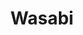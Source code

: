 ---
layout: place
title: Wasabi
permalink: /kentucky/elizabethtown/wasabi.html
stateAbbr: KY
stateName: Kentucky
cityName: Elizabethtown
seo:
  type: restaurant
  links: null
place_id: ChIJCWWgBJnpaIgRk-9MUw9Nxlk
photos:
  - name: >-
      places/ChIJCWWgBJnpaIgRk-9MUw9Nxlk/photos/AeeoHcIW5uvDSFKCy37w4hqvhDlAzS6hDZJshrjDQfVoe6TwViCoeF79FNNAT3D0o5rBdAOGiBU1ohiYDGNJWtgU1VBIryzWsn8oMTrMNjHF3d1X0Py0GRxx8TTwaWKA-kVwk_jNIb8zEvmlGK_TRZR_4K3YZ_cpisWVJrbUXHuZ_6cvxiUIUgvXgHnaur8OvZ6K9JSImwwWt0fNm8X0cuG2g-T10N1qKWMZFBpUs_NfoZMSOIps2_sVyjT2YeiVMEwCzEkru04wQ-WPPgG7DVYCAa649Oo9yGMAPe4nH_jmofFERQ
    widthPx: 3024
    heightPx: 4032
    authorAttributions:
      - displayName: Wasabi
        uri: https://maps.google.com/maps/contrib/101140984738261633205
        photoUri: >-
          https://lh3.googleusercontent.com/a/ACg8ocKG6l7QOs7gyFhLaWYDtlVvKOSy0I7J0oMQfms9pzZ-m-UAdg=s100-p-k-no-mo
    flagContentUri: >-
      https://www.google.com/local/imagery/report/?cb_client=maps_api_places.places_api&image_key=!1e10!2sAF1QipNhumQc8zJuJrQN3L5LNz2hGi4yOZfGYsN7DkrX&hl=en-US
    googleMapsUri: >-
      https://www.google.com/maps/place//data=!3m4!1e2!3m2!1sAF1QipNhumQc8zJuJrQN3L5LNz2hGi4yOZfGYsN7DkrX!2e10!4m2!3m1!1s0x8868e99904a06509:0x59c64d0f534cef93
  - name: >-
      places/ChIJCWWgBJnpaIgRk-9MUw9Nxlk/photos/AeeoHcKKCDsCwDiFhe78cjpDRjMVLEAbmI9qU8chpNk4KVIsUxUlx0JcsDTD64Xhf3RhlXV_jUDHQheHc_GhmzdtSEl5JMtfblCUEMcd3xRI_S3NDfPy-GN6g2vDNdMvjPzG2YwmdFcR_TnZeSCkbS7m-u4AzFKXq17w1YayLPbbdnFNfiDMBTdivNiU_xp1AuuYSp7OGzn6fa-qX1p_El0A5uZJZmIXLFboO9HURH8NViuDtRTrOi1yT5bm-GUauYtMLjBJ4e9_Hj9kvzn7ir6L3A0tUA2XU_Oq449pI0B94QTJ6A
    widthPx: 4032
    heightPx: 3024
    authorAttributions:
      - displayName: Wasabi
        uri: https://maps.google.com/maps/contrib/101140984738261633205
        photoUri: >-
          https://lh3.googleusercontent.com/a/ACg8ocKG6l7QOs7gyFhLaWYDtlVvKOSy0I7J0oMQfms9pzZ-m-UAdg=s100-p-k-no-mo
    flagContentUri: >-
      https://www.google.com/local/imagery/report/?cb_client=maps_api_places.places_api&image_key=!1e10!2sAF1QipNfArSEQgviJOrXTTqbg1-2TCADTVkFfqJ96DTa&hl=en-US
    googleMapsUri: >-
      https://www.google.com/maps/place//data=!3m4!1e2!3m2!1sAF1QipNfArSEQgviJOrXTTqbg1-2TCADTVkFfqJ96DTa!2e10!4m2!3m1!1s0x8868e99904a06509:0x59c64d0f534cef93
  - name: >-
      places/ChIJCWWgBJnpaIgRk-9MUw9Nxlk/photos/AeeoHcLKPT3asbqXfT0KjiTXxkLTSGEnbEYwm1yKK3aX47Z8RjkO-wYrW6cQv3Wv9xLyvzZn1NgSTXcx4tOOFKVWyshDMFvxsSc9cWldHEvvjajvmCidpTFe7Wn7xs1zYrH6szhBj7nA_-KMs7B2fFXFtElnh5xi9STE1MbXZAi6HewKa8sTF7ZJValO97MFl69bu-03ngf8l190Z3nLeZw1aylaqMCyOThpadnlpSsugDy7wRcqHFucDO2lCysxZ1R7NTRsHHm56Dc_B7Z7ras-O-9hgy9rns0VdDFzV5_KS6acoW4Q370V1AZ_QViZh2Z0ea65WJo5QKT_tzEJQjZ94SFLOuBS0IZHvcy-rvG0nuURp-4x4gsvdXdQoY7qHz79q8OL893iXSGQ8c-jf5SFaaoxkAgpTsD8SEEvQj5_wxH0TxXk
    widthPx: 3000
    heightPx: 4000
    authorAttributions:
      - displayName: Mike Thurman
        uri: https://maps.google.com/maps/contrib/109079228021361137764
        photoUri: >-
          https://lh3.googleusercontent.com/a-/ALV-UjWUhdlnXsp5s-J-oxc6-kyVU35g5aB7sxZX3T7smaxqFgAAOtiu=s100-p-k-no-mo
    flagContentUri: >-
      https://www.google.com/local/imagery/report/?cb_client=maps_api_places.places_api&image_key=!1e10!2sCIHM0ogKEICAgICNh6jbsgE&hl=en-US
    googleMapsUri: >-
      https://www.google.com/maps/place//data=!3m4!1e2!3m2!1sCIHM0ogKEICAgICNh6jbsgE!2e10!4m2!3m1!1s0x8868e99904a06509:0x59c64d0f534cef93
  - name: >-
      places/ChIJCWWgBJnpaIgRk-9MUw9Nxlk/photos/AeeoHcKES4WH7oX5leWfGQnv0uyLlh9d82lUo8Hcg0H5GF7Q_12AS9SNcXrLlzrY7dfs_d698cVdJ62PAvuXwku3Hu8zTvsap66BWwvkW3ArpMZ_-iGgprb0sqN-d_nIv4mMZQTxnegaAyGCi_n0ms9cizJrUl02BI6tdx07CcK3AzLzKNmkuNjLLwTFajDJv_4v3TH1JkEWoCGp7YasXHp7zWFoKJ7VRmG4xo7WWLr52Clk7JJjZnIeZ02sQGGfy68c6W_h3PLhu6ycqg7CUci1D3jmS63ABTrQRG1gZIppATT2tw
    widthPx: 4032
    heightPx: 3024
    authorAttributions:
      - displayName: Wasabi
        uri: https://maps.google.com/maps/contrib/101140984738261633205
        photoUri: >-
          https://lh3.googleusercontent.com/a/ACg8ocKG6l7QOs7gyFhLaWYDtlVvKOSy0I7J0oMQfms9pzZ-m-UAdg=s100-p-k-no-mo
    flagContentUri: >-
      https://www.google.com/local/imagery/report/?cb_client=maps_api_places.places_api&image_key=!1e10!2sAF1QipPbFGCQ47Z8sNDdB72-vbSCR8B17e8TXJcS2gcQ&hl=en-US
    googleMapsUri: >-
      https://www.google.com/maps/place//data=!3m4!1e2!3m2!1sAF1QipPbFGCQ47Z8sNDdB72-vbSCR8B17e8TXJcS2gcQ!2e10!4m2!3m1!1s0x8868e99904a06509:0x59c64d0f534cef93
  - name: >-
      places/ChIJCWWgBJnpaIgRk-9MUw9Nxlk/photos/AeeoHcKxGVp7Jiz6fbyNPT-23MLOF9MBUTgAdkQm1SiK2Y_0tEPw-B32zi5SNrl_4FvaaUuowy9K44mFAllsCuCl0R-EyJ211fmw1Tdj9PwrOV9l2lXIW8Fif-Wz-djRoH14_hEoCUv0KhLSw3w_JjhRX8j2YEJBmLv7Mt-S5N2t75EX9XRibBZ7eedda6X7fS7TkyrgwS3DLBLh2dp2T4PksvjqmPfjh1QdnIYw4MV0pbg9jCtqNnOiTuG8nj3zxBY9S0P6btWUY6lnCdsaSDKVrm73jZZx2KdljauOTkSgVYhRtg
    widthPx: 4000
    heightPx: 3000
    authorAttributions:
      - displayName: Wasabi
        uri: https://maps.google.com/maps/contrib/101140984738261633205
        photoUri: >-
          https://lh3.googleusercontent.com/a/ACg8ocKG6l7QOs7gyFhLaWYDtlVvKOSy0I7J0oMQfms9pzZ-m-UAdg=s100-p-k-no-mo
    flagContentUri: >-
      https://www.google.com/local/imagery/report/?cb_client=maps_api_places.places_api&image_key=!1e10!2sAF1QipMmYxz2V0aZGihEPnLViXjo_dDIV7-aQgn197Pa&hl=en-US
    googleMapsUri: >-
      https://www.google.com/maps/place//data=!3m4!1e2!3m2!1sAF1QipMmYxz2V0aZGihEPnLViXjo_dDIV7-aQgn197Pa!2e10!4m2!3m1!1s0x8868e99904a06509:0x59c64d0f534cef93
  - name: >-
      places/ChIJCWWgBJnpaIgRk-9MUw9Nxlk/photos/AeeoHcJTbsMHapVFmD10AOCzD41SAmyTtfWxl88XsDcVp35fwPxrOc2-n5gqym4cU_tcGjOGkPMh8CSyeH-2Klpogpn7ZVK74VJv4LF58PmF8wXXEReSzTpsX_G-Pgt1pHa6dKleK1pC5JkDbT7KSbonAp_SbcGrG3_k79BiFNnKhssA9YUKL9gfvFOiJtGbf-RJznddYhpceloE0BiZDSJEcdsuBYXGh-M92NAT2D6fyv2TxOHjfpse76Ni7lISjOkpydvJjUN7VbIYiIlS57MV7_7LzbVr0CFa0Fyhn8lDPPyMhA
    widthPx: 4032
    heightPx: 3024
    authorAttributions:
      - displayName: Wasabi
        uri: https://maps.google.com/maps/contrib/101140984738261633205
        photoUri: >-
          https://lh3.googleusercontent.com/a/ACg8ocKG6l7QOs7gyFhLaWYDtlVvKOSy0I7J0oMQfms9pzZ-m-UAdg=s100-p-k-no-mo
    flagContentUri: >-
      https://www.google.com/local/imagery/report/?cb_client=maps_api_places.places_api&image_key=!1e10!2sAF1QipOoTUGG7L0mlzV1AZYQKLzegnK3Pg35MvqvMHKE&hl=en-US
    googleMapsUri: >-
      https://www.google.com/maps/place//data=!3m4!1e2!3m2!1sAF1QipOoTUGG7L0mlzV1AZYQKLzegnK3Pg35MvqvMHKE!2e10!4m2!3m1!1s0x8868e99904a06509:0x59c64d0f534cef93
  - name: >-
      places/ChIJCWWgBJnpaIgRk-9MUw9Nxlk/photos/AeeoHcLbLLv5bxjfK5-JkpXcSBwN6jISTPpEgktzhOUlqi8yfBodvElW92K3ZRzMhBGyF1GsPDlGIKBNmZD1wB0GHwm23vKlS0Q8pnsUAqPF4yIO82SAoUW0-oCM7VkSyuZGsKZqA4sRUVWzQX7psDkZiaSQL4P17S3fVLROD5ufYXYpjp-Z24bpDzkNAQnlnyaHDfgAojs81hZCv26m8uroEP4KRhdSuevCSznmk2RrulWeBemYNG337ttr0bx6KPC0e-JfTs6bEHPE-vp27aOCjkizY9E7qHPpVyzPsTKCHTLl2NLqCdiq2Y5o0SolH4cyJlT2Ot-xRNZSLYIarLTx8BB4XQc_GVu1yOgAxt8dGFGSJTSQc6d4AjKcvyGkPt_xaSLglw-6s9jScHLvjXyA6zFUJRXXN_98Hdgh-y4ZL-yVTw
    widthPx: 4000
    heightPx: 2252
    authorAttributions:
      - displayName: 홍군표
        uri: https://maps.google.com/maps/contrib/108231139861588993059
        photoUri: >-
          https://lh3.googleusercontent.com/a/ACg8ocLmgM4fppfMx9_U6MTfIUVpfcbcrSNQW3L4YauNL2A1lmHUuQ=s100-p-k-no-mo
    flagContentUri: >-
      https://www.google.com/local/imagery/report/?cb_client=maps_api_places.places_api&image_key=!1e10!2sCIHM0ogKEICAgICn7fjGSw&hl=en-US
    googleMapsUri: >-
      https://www.google.com/maps/place//data=!3m4!1e2!3m2!1sCIHM0ogKEICAgICn7fjGSw!2e10!4m2!3m1!1s0x8868e99904a06509:0x59c64d0f534cef93
  - name: >-
      places/ChIJCWWgBJnpaIgRk-9MUw9Nxlk/photos/AeeoHcIk8XrPQyrzDLV0oEaPsZBWFBR_0WwOCUF4oT4UtooxP7PRm8MoN668Qsf8NE3pjzXvVHrdemFSJnsR7aJelrRw1ylUmW45-lgy_slxSroR75Pf4-JoeIantvqkUzvQiwVy2ICAn1QirMFTJJTXHofby3jEdECyzlX-O1DRwII5eUZ5J2N4oJDd5vpyhL7cR29xv1DrbwQUQa1FjQPUo1IQwxHpfIfLCH3V7EOqa2W3BUjDVuyRAFHlmQ9EH-9vcGwihs7Mw2JMERV08WLEO02ZoifDBG6GrvxsEnAjy5OOajoW787oTPADrlnhBSgPLuGgrPj6Q5YyXPDE0Es7ZZ9vejDGuWxxAwSg3MJW1QFl32PYN7iqH2vI5L5uU2utG87nKRKb9-ZpTpiZSzINLKc9SOT6tbFEvNK4imfzFW4
    widthPx: 4032
    heightPx: 3024
    authorAttributions:
      - displayName: Adam Champion
        uri: https://maps.google.com/maps/contrib/111341495573272207016
        photoUri: >-
          https://lh3.googleusercontent.com/a-/ALV-UjWT9DJlK0lMG4ZfsXHpBJC01vI7o6rBOUsrM39u6SinTc9rILA=s100-p-k-no-mo
    flagContentUri: >-
      https://www.google.com/local/imagery/report/?cb_client=maps_api_places.places_api&image_key=!1e10!2sCIHM0ogKEICAgICTks2GRQ&hl=en-US
    googleMapsUri: >-
      https://www.google.com/maps/place//data=!3m4!1e2!3m2!1sCIHM0ogKEICAgICTks2GRQ!2e10!4m2!3m1!1s0x8868e99904a06509:0x59c64d0f534cef93
  - name: >-
      places/ChIJCWWgBJnpaIgRk-9MUw9Nxlk/photos/AeeoHcL0TD9hiCYm9mLIpdqZYXAewlAlVcwUOD2tY1nCgGA5JPa7ui4asJ_Ml-S1bm_8EeqajjA-XSV1GcKSQeGAupodCV9CC6FyA3fgDQ80Uv34pPKw_gJfVJfBEFDwDcZyO_iUUXBpXv3sBkpR84pHX-WILWdp_lUV3w9aTK-t_RK87DZPElFr2zEyC9BOHUJbR3SrElWYZwLRIuhPOq_L8p797iOD9EheLCYeqsEHHsSQolwh5HKJDZ8pZumRcfiekZ00g8x6XsWfGS7w6ZBqda8KntsiJQXXjxKLR2zHBHxmQV6ZHBsxPId_nA68YrlRduMteScapC7F66JroyH7eLm_82Oe9HpYhyrc7ZMlFrpuukDsBu8IZ1H27t4fJLE-aSupzyPnNqulleqdpG3ufpiJQwgb5iE-TL4mYtxrlWI
    widthPx: 4624
    heightPx: 2604
    authorAttributions:
      - displayName: Lloyd Mershon
        uri: https://maps.google.com/maps/contrib/111690001692163306878
        photoUri: >-
          https://lh3.googleusercontent.com/a/ACg8ocKluu2yKQUATYW090esTY0V2Ymla1rhs_9wE8dVPonewYl2Fg=s100-p-k-no-mo
    flagContentUri: >-
      https://www.google.com/local/imagery/report/?cb_client=maps_api_places.places_api&image_key=!1e10!2sCIHM0ogKEICAgIDWkZvWAQ&hl=en-US
    googleMapsUri: >-
      https://www.google.com/maps/place//data=!3m4!1e2!3m2!1sCIHM0ogKEICAgIDWkZvWAQ!2e10!4m2!3m1!1s0x8868e99904a06509:0x59c64d0f534cef93
  - name: >-
      places/ChIJCWWgBJnpaIgRk-9MUw9Nxlk/photos/AeeoHcKQdhpBrm0Hd8Nad7FAvEpOs6YKI339gDoCNyqx3ER_sCW6LgT4bXH9Liex5xikPNUvDxUV8xZIBCDVO_DF9uyZvxyzpvoi0XH2uqdVlqud9F57AnqFBYJcAyhh-sBKQ2LZ4loWHpUb8S-nga4ipgm2QtKFP1DoYpB6YMAjfkwIk-c2rBZB42AlVLRpuArAVVYhkU9krIUFXpThIDRhL5Eoal-vTDNsYrm4lPHP2fxncyhUD4yY3N4cFbx8XycPk2tq9HLgUIe1pUUOpqTZ3xfH59cUYjq5kyYp92e5Z1aFr_0GbEs6Nm1Thx0b1UT1KmZrsVYWUUsfLl8WyOYSQRF_QEafMd0IkKV9n_dtvkbVMW6BuOKddNIZSnnXKbrIeV1wukQfcxqzZl4pn79cmKOhQrkjTpZf66_p4Lj6QIPT_UxC
    widthPx: 4032
    heightPx: 2869
    authorAttributions:
      - displayName: Brittany Quiles
        uri: https://maps.google.com/maps/contrib/109124291629770044213
        photoUri: >-
          https://lh3.googleusercontent.com/a/ACg8ocLGsH3YRBnyRIjqbeP9cRbZJYG_L-hY1I8t3cytanahfylf4g=s100-p-k-no-mo
    flagContentUri: >-
      https://www.google.com/local/imagery/report/?cb_client=maps_api_places.places_api&image_key=!1e10!2sCIHM0ogKEICAgIDn743K9wE&hl=en-US
    googleMapsUri: >-
      https://www.google.com/maps/place//data=!3m4!1e2!3m2!1sCIHM0ogKEICAgIDn743K9wE!2e10!4m2!3m1!1s0x8868e99904a06509:0x59c64d0f534cef93
address: 1509 N Dixie Hwy Ste 109, Elizabethtown, KY 42701, USA
street: 1509 N Dixie Hwy Ste 109
city: Elizabethtown
state: KY
zip: '42701'
country: USA
neighborhood: null
latitude: '37.726646'
longitude: '-85.881843'
accessibility_options:
  wheelchairAccessibleParking: true
  wheelchairAccessibleEntrance: true
  wheelchairAccessibleRestroom: true
  wheelchairAccessibleSeating: true
business_status: OPERATIONAL
name: Wasabi
google_maps_links:
  directionsUri: >-
    https://www.google.com/maps/dir//''/data=!4m7!4m6!1m1!4e2!1m2!1m1!1s0x8868e99904a06509:0x59c64d0f534cef93!3e0
  placeUri: https://maps.google.com/?cid=6468942642981695379
  writeAReviewUri: >-
    https://www.google.com/maps/place//data=!4m3!3m2!1s0x8868e99904a06509:0x59c64d0f534cef93!12e1
  reviewsUri: >-
    https://www.google.com/maps/place//data=!4m4!3m3!1s0x8868e99904a06509:0x59c64d0f534cef93!9m1!1b1
  photosUri: >-
    https://www.google.com/maps/place//data=!4m3!3m2!1s0x8868e99904a06509:0x59c64d0f534cef93!10e5
primary_type: Japanese Restaurant
opening_hours:
  regular: null
  current: null
secondary_opening_hours:
  regular:
    weekdayDescriptions: null
    type: null
  current:
    weekdayDescriptions: null
    type: null
phone: null
price_level: null
price_range: null
rating: null
rating_count: 0
website: null
description: >-
  Explore Wasabi in Elizabethtown, KY$$$Wasabi in Elizabethtown, KY, stands out
  as a welcoming Japanese restaurant offering a variety of fresh sushi and other
  authentic dishes in a relaxed atmosphere perfect for solo diners or casual
  meals. The spot emphasizes comfort and accessibility, making it easy for
  everyone to enjoy high-quality options like flavorful rolls and hibachi-style
  favorites that highlight traditional flavors. Visitors can appreciate the
  clean, inviting setting that's ideal for those seeking sushi restaurants
  nearby, with thoughtful features ensuring a seamless dining experience.
  Whether you're looking for top-rated sushi places in the area, Wasabi delivers
  on fresh ingredients and a cozy vibe that keeps locals coming back for more.
generative_summary: >-
  Explore Wasabi in Elizabethtown, KY$$$Wasabi in Elizabethtown, KY, stands out
  as a welcoming Japanese restaurant offering a variety of fresh sushi and other
  authentic dishes in a relaxed atmosphere perfect for solo diners or casual
  meals. The spot emphasizes comfort and accessibility, making it easy for
  everyone to enjoy high-quality options like flavorful rolls and hibachi-style
  favorites that highlight traditional flavors. Visitors can appreciate the
  clean, inviting setting that's ideal for those seeking sushi restaurants
  nearby, with thoughtful features ensuring a seamless dining experience.
  Whether you're looking for top-rated sushi places in the area, Wasabi delivers
  on fresh ingredients and a cozy vibe that keeps locals coming back for more.
generative_disclosure: Summarized by AI using the Grok-3-Mini model.
reviews: null
review_summary: >-
  Customer Feedback on Wasabi$$$Folks often rave about the tasty hibachi and
  sushi at this spot, noting the fresh flavors and generous servings that make
  every meal feel like a great value. Many appreciate the efficient and friendly
  service that keeps things running smoothly, adding to the overall enjoyable
  atmosphere. The restaurant's clean and welcoming environment is frequently
  highlighted as a plus, creating a comfortable space for casual get-togethers
  or quick bites. Overall, it's clear that diners value the reasonable prices
  and reliable quality, making it a solid choice for anyone in the mood for
  Japanese cuisine without any fuss.
review_disclosure: Summarized by AI using the Grok-3-Mini model.
parking_options: null
payment_options: null
allow_dogs: null
curbside_pickup: null
delivery: null
dine_in: null
good_for_children: null
good_for_groups: null
good_for_sports: null
live_music: null
menu_for_children: null
outdoor_seating: null
reservable: null
restroom: null
serves_beer: null
serves_breakfast: null
serves_brunch: null
serves_cocktails: null
serves_coffee: null
serves_dinner: null
serves_dessert: null
serves_lunch: null
serves_vegetarian_food: null
serves_wine: null
takeout: null
update_category: pro
places_description: null

---